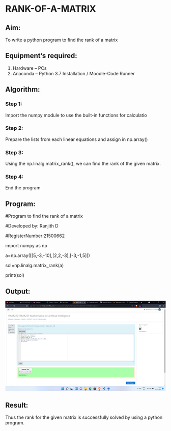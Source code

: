 # RANK-OF-A-MATRIX
## Aim:
To write a python program to find the rank of a matrix
## Equipment’s required:
1. 	Hardware – PCs
2. 	Anaconda – Python 3.7 Installation / Moodle-Code Runner
## Algorithm:
### Step 1:
Import the numpy module to use the built-in functions for calculatio
### Step 2: 
Prepare the lists from each linear equations and assign in np.array()
### Step 3:
Using the np.linalg.matrix_rank(), we can find the rank of the given matrix.
### Step 4: 
End the program
## Program:
#Program to find the rank of a matrix

#Developed by: Ranjith D

#RegisterNumber:21500662

import numpy as np

a=np.array([[5,-3,-10],[2,2,-3],[-3,-1,5]])

sol=np.linalg.matrix_rank(a)

print(sol)
## Output:
![output](https://github.com/RanjithD18/RANK-OF-A-MATRIX/blob/main/Screenshot%20(14).png?raw=true)
## Result:
Thus the rank for the given matrix is successfully solved by  using a python program.

